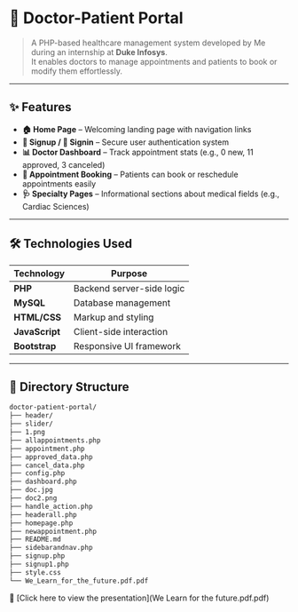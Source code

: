 # 🏥 Doctor-Patient Portal
> A PHP-based healthcare management system developed by Me during an internship at **Duke Infosys**.  
> It enables doctors to manage appointments and patients to book or modify them effortlessly.

---


## ✨ Features

- **🏠 Home Page** – Welcoming landing page with navigation links  
- **📝 Signup / 🔐 Signin** – Secure user authentication system  
- **📊 Doctor Dashboard** – Track appointment stats (e.g., 0 new, 11 approved, 3 canceled)  
- **📅 Appointment Booking** – Patients can book or reschedule appointments easily  
- **🩺 Specialty Pages** – Informational sections about medical fields (e.g., Cardiac Sciences)

---

## 🛠️ Technologies Used

| Technology     | Purpose                        |
|----------------|--------------------------------|
| **PHP**        | Backend server-side logic      |
| **MySQL**      | Database management             |
| **HTML/CSS**   | Markup and styling              |
| **JavaScript** | Client-side interaction         |
| **Bootstrap**  | Responsive UI framework         |

---

## 📁 Directory Structure

```bash
doctor-patient-portal/
├── header/              
├── slider/              
├── 1.png                
├── allappointments.php  
├── appointment.php      
├── approved_data.php    
├── cancel_data.php      
├── config.php           
├── dashboard.php        
├── doc.jpg              
├── doc2.png             
├── handle_action.php    
├── headerall.php        
├── homepage.php         
├── newappointment.php   
├── README.md            
├── sidebarandnav.php    
├── signup.php           
├── signup1.php          
├── style.css            
└── We_Learn_for_the_future.pdf.pdf
```
📄 [Click here to view the presentation](We Learn for the future.pdf.pdf)
